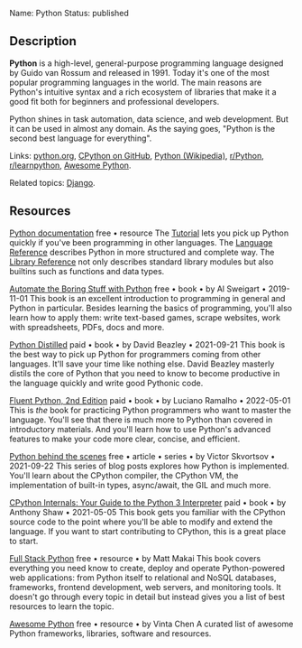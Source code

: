 Name: Python
Status: published

## Description

**Python** is a high-level, general-purpose programming language designed by Guido van Rossum and released in 1991. Today it's one of the most popular programming languages in the world. The main reasons are Python's intuitive syntax and a rich ecosystem of libraries that make it a good fit both for beginners and professional developers.

Python shines in task automation, data science, and web development. But it can be used in almost any domain. As the saying goes, "Python is the second best language for everything".

Links: [python.org](https://www.python.org/), [CPython on GitHub](https://github.com/python/cpython), [Python (Wikipedia)](https://en.wikipedia.org/wiki/Python_(programming_language)), [r/Python](https://www.reddit.com/r/Python/), [r/learnpython](https://www.reddit.com/r/learnpython), [Awesome Python](https://github.com/vinta/awesome-python).

Related topics: [Django](/topics/django/).

## Resources

[Python documentation](https://docs.python.org/3/)
free • resource
The [Tutorial](https://docs.python.org/3/tutorial/index.html) lets you pick up Python quickly if you've been programming in other languages. The [Language Reference](https://docs.python.org/3/reference/index.html) describes Python in more structured and complete way. The [Library Reference](https://docs.python.org/3/library/index.html) not only describes standard library modules but also builtins such as functions and data types.

[Automate the Boring Stuff with Python](https://automatetheboringstuff.com)
free • book • by Al Sweigart • 2019-11-01
This book is an excellent introduction to programming in general and Python in particular. Besides learning the basics of programming, you'll also learn how to apply them: write text-based games, scrape websites, work with spreadsheets, PDFs, docs and more.

[Python Distilled](https://www.dabeaz.com/python-distilled/index.html)
paid • book • by David Beazley • 2021-09-21
This book is the best way to pick up Python for programmers coming from other languages. It'll save your time like nothing else. David Beazley masterly distils the core of Python that you need to know to become productive in the language quickly and write good Pythonic code.

[Fluent Python, 2nd Edition](https://www.oreilly.com/library/view/fluent-python-2nd/9781492056348/) 
paid • book • by Luciano Ramalho • 2022-05-01
This is *the* book for practicing Python programmers who want to master the language. You'll see that there is much more to Python than covered in introductory materials. And you'll learn how to use Python's advanced features to make your code more clear, concise, and efficient.

[Python behind the scenes](https://tenthousandmeters.com/tag/python-behind-the-scenes/)
free • article • series • by Victor Skvortsov • 2021-09-22
This series of blog posts explores how Python is implemented. You'll learn about the CPython compiler, the CPython VM, the implementation of built-in types, async/await, the GIL and much more.

[CPython Internals: Your Guide to the Python 3 Interpreter](https://realpython.com/products/cpython-internals-book/)
paid • book • by Anthony Shaw • 2021-05-05
This book gets you familiar with the CPython source code to the point where you'll be able to modify and extend the language. If you want to start contributing to CPython, this is a great place to start.

[Full Stack Python](https://www.fullstackpython.com/)
free • resource • by Matt Makai
This book covers everything you need know to create, deploy and operate Python-powered web applications: from Python itself to relational and NoSQL databases, frameworks, frontend development, web servers, and monitoring tools. It doesn't go through every topic in detail but instead gives you a list of best resources to learn the topic.

[Awesome Python](https://github.com/vinta/awesome-python)
free • resource • by Vinta Chen
A curated list of awesome Python frameworks, libraries, software and resources.

